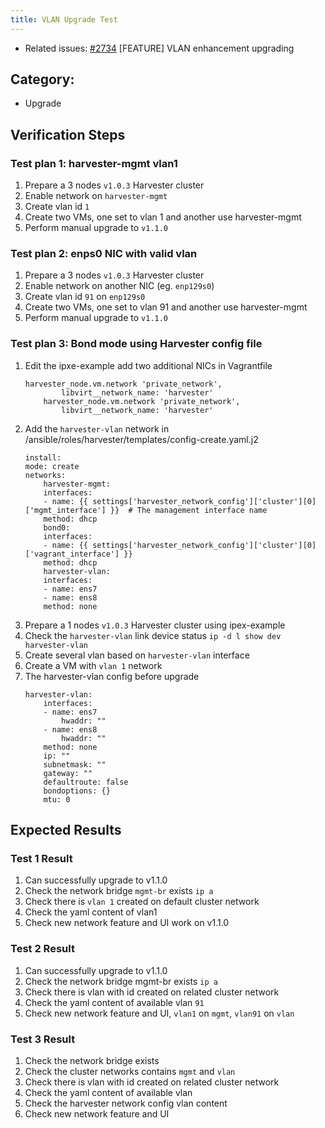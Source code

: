 ```yaml
---
title: VLAN Upgrade Test
---
```


* Related issues: [#2734](https://github.com/harvester/harvester/issues/2734) [FEATURE] VLAN enhancement upgrading
  
## Category: 
* Upgrade

## Verification Steps

### Test plan 1: harvester-mgmt vlan1
1. Prepare a 3 nodes `v1.0.3` Harvester cluster
1. Enable network on `harvester-mgmt`
1. Create vlan id `1`
1. Create two VMs, one set to vlan 1 and another use harvester-mgmt 
1. Perform manual upgrade to `v1.1.0`


### Test plan 2:  enps0 NIC with valid vlan
1. Prepare a 3 nodes `v1.0.3` Harvester cluster
1. Enable network on another NIC (eg. `enp129s0`)
1. Create vlan id `91` on `enp129s0`
1. Create two VMs, one set to vlan 91 and another use harvester-mgmt
1. Perform manual upgrade to `v1.1.0`

### Test plan 3: Bond mode using Harvester config file
1. Edit the ipxe-example add two additional NICs in Vagrantfile 
    ```
    harvester_node.vm.network 'private_network',
            libvirt__network_name: 'harvester'
        harvester_node.vm.network 'private_network',
            libvirt__network_name: 'harvester'
    ```
1. Add the `harvester-vlan` network in /ansible/roles/harvester/templates/config-create.yaml.j2
    ```
    install:
    mode: create
    networks:
        harvester-mgmt:
        interfaces:
        - name: {{ settings['harvester_network_config']['cluster'][0]['mgmt_interface'] }}  # The management interface name
        method: dhcp
        bond0:
        interfaces:
        - name: {{ settings['harvester_network_config']['cluster'][0]['vagrant_interface'] }}
        method: dhcp
        harvester-vlan:
        interfaces:
        - name: ens7
        - name: ens8
        method: none
    ```
1. Prepare a 1 nodes `v1.0.3` Harvester cluster using ipex-example 
1. Check the `harvester-vlan` link device status `ip -d l show dev harvester-vlan`
1. Create several vlan based on `harvester-vlan` interface
1. Create a VM with `vlan 1` network
1. The harvester-vlan config before upgrade
    ```
    harvester-vlan:
        interfaces:
        - name: ens7
            hwaddr: ""
        - name: ens8
            hwaddr: ""
        method: none
        ip: ""
        subnetmask: ""
        gateway: ""
        defaultroute: false
        bondoptions: {}
        mtu: 0
    ```


## Expected Results

### Test 1 Result 
1. Can successfully upgrade to v1.1.0
1. Check the network bridge `mgmt-br` exists `ip a`
1. Check there is `vlan 1` created on default cluster network
1. Check the yaml content of vlan1
1. Check new network feature and UI work on v1.1.0 


### Test 2 Result
1. Can successfully upgrade to v1.1.0
1. Check the network bridge mgmt-br exists `ip a`
1. Check there is vlan with id created on related cluster network
1. Check the yaml content of available vlan `91`
1. Check new network feature and UI, `vlan1` on `mgmt`, `vlan91` on `vlan`

### Test 3 Result 
1. Check the network bridge exists
1. Check the cluster networks contains `mgmt` and `vlan`
1. Check there is vlan with id created on related cluster network
1. Check the yaml content of available vlan
1. Check the harvester network config vlan content
1. Check new network feature and UI